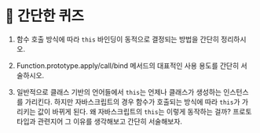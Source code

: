 # 📝 간단한 퀴즈
1. 함수 호출 방식에 따라 `this` 바인딩이 동적으로 결정되는 방법을 간단히 정리하시오.

2. Function.prototype.apply/call/bind 메서드의 대표적인 사용 용도를 간단히 서술하시오.

3. 일반적으로 클래스 기반의 언어들에서 `this`는 언제나 클래스가 생성하는 인스턴스를 가리킨다. 하지만 자바스크립트의 경우 함수가 호출되는 방식에 따라 `this`가 가리키는 값이 바뀌게 된다. 왜 자바스크립트의 `this`는 이렇게 동작하는 걸까? 프로토타입과 관련지어 그 이유를 생각해보고 간단히 서술해보자.
